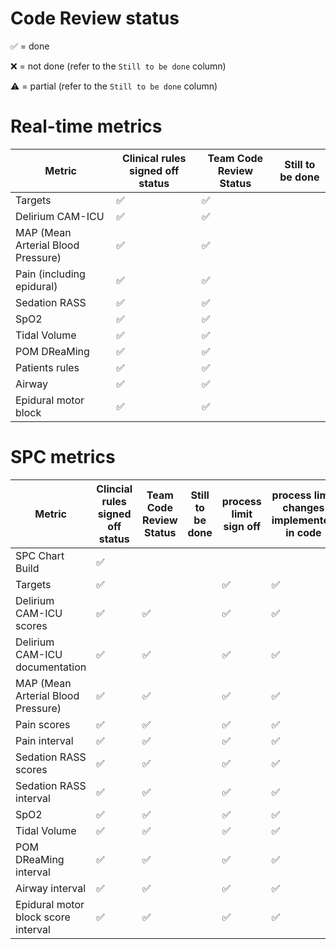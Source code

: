 # Code Review status

✅ = done

❌ = not done (refer to the `Still to be done` column)

⚠️ = partial (refer to the `Still to be done` column)

# Real-time metrics

| Metric                             | Clinical rules signed off status | Team Code Review Status | Still to be done |
| ---------------------------------- | -------------------------------- | ----------------------- | ---------------- |
| Targets                            | ✅                               | ✅                      |                  |
| Delirium CAM-ICU                   | ✅                               | ✅                      |                  |
| MAP (Mean Arterial Blood Pressure) | ✅                               | ✅                      |                  |
| Pain (including epidural)          | ✅                               | ✅                      |                  |
| Sedation RASS                      | ✅                               | ✅                      |                  |
| SpO2                               | ✅                               | ✅                      |                  |
| Tidal Volume                       | ✅                               | ✅                      |                  |
| POM DReaMing                       | ✅                               | ✅                      |                  |
| Patients rules                     | ✅                               | ✅                      |                  |
| Airway                             | ✅                               | ✅                      |                  |
| Epidural motor block               | ✅                               | ✅                      |                  |

# SPC metrics

| Metric                              | Clincial rules signed off status | Team Code Review Status | Still to be done | process limit sign off | process limit changes implemented in code |
| ----------------------------------- | -------------------------------- | ----------------------- | ---------------- | ---------------------- | ----------------------------------------- |
| SPC Chart Build                     | ✅                               |                         |                  |                        |                                           |
| Targets                             | ✅                               |                         |                  | ✅                     | ✅                                        |
| Delirium CAM-ICU scores             | ✅                               | ✅                      |                  | ✅                     | ✅                                        |
| Delirium CAM-ICU documentation      | ✅                               | ✅                      |                  | ✅                     | ✅                                        |
| MAP (Mean Arterial Blood Pressure)  | ✅                               | ✅                      |                  | ✅                     | ✅                                        |
| Pain scores                         | ✅                               | ✅                      |                  | ✅                     | ✅                                        |
| Pain interval                       | ✅                               | ✅                      |                  | ✅                     | ✅                                        |
| Sedation RASS scores                | ✅                               | ✅                      |                  | ✅                     | ✅                                        |
| Sedation RASS interval              | ✅                               | ✅                      |                  | ✅                     | ✅                                        |
| SpO2                                | ✅                               | ✅                      |                  | ✅                     | ✅                                        |
| Tidal Volume                        | ✅                               | ✅                      |                  | ✅                     | ✅                                        |
| POM DReaMing interval               | ✅                               | ✅                      |                  | ✅                     | ✅                                        |
| Airway interval                     | ✅                               | ✅                      |                  | ✅                     | ✅                                        |
| Epidural motor block score interval | ✅                               | ✅                      |                  | ✅                     | ✅                                        |
